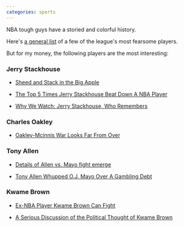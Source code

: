 ```yaml
---
categories: sports
---
```


NBA tough guys have a storied and colorful history.

Here's [a general list](https://www.sbnation.com/nba/2012/9/19/3356654/terrifying-players-jerry-stackhouse-nikola-pekovic-hook) of a few of the league's most fearsome players.

But for my money, the following players are the most interesting:

### Jerry Stackhouse 

*  [Sheed and Stack in the Big Apple ](https://grantland.com/features/the-intertwined-careers-rasheed-wallace-jerry-stackhouse/)

* [The Top 5 Times Jerry Stackhouse Beat Down A NBA Player ](https://uproxx.com/dimemag/the-top-5-times-jerry-stackhouse-beat-down-a-nba-player/)

* [Why We Watch: Jerry Stackhouse, Who Remembers](https://web.archive.org/web/20191130001718/http://theclassical.org:80/articles/why-we-watch-jerry-stackhouse-who-remembers)

### Charles Oakley

* [Oakley-Mcinnis War Looks Far From Over](https://nypost.com/2000/12/05/oakley-mcinnis-war-looks-far-from-over/)

### Tony Allen

* [Details of Allen vs. Mayo fight emerge](https://www.espn.com/blog/truehoop/post/_/id/23648/details-of-allen-vs-mayo-emerge)

* [Tony Allen Whupped O.J. Mayo Over A Gambling Debt](https://deadspin.com/tony-allen-whupped-o-j-mayo-over-a-gambling-debt-5725369)

### Kwame Brown

*   [Ex-NBA Player Kwame Brown Can Fight](https://www.theroot.com/apparently-toby-nwigwes-try-jesus-also-doubles-as-the-a-1846925468)

*   [A Serious Discussion of the Political Thought of Kwame Brown](https://benjaminstudebaker.com/2021/05/25/a-serious-discussion-of-the-political-thought-of-kwame-brown/)